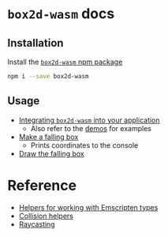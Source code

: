 # `box2d-wasm` docs

## Installation

Install the [`box2d-wasm` npm package](https://www.npmjs.com/package/box2d-wasm)

```bash
npm i --save box2d-wasm
```

## Usage

- [Integrating `box2d-wasm` into your application](00-importing-box2d-wasm.md)
  - Also refer to the [demos](../demo) for examples
- [Make a falling box](01-make-a-falling-box.md)
  - Prints coordinates to the console
- [Draw the falling box](02-draw-the-falling-box.md)

# Reference

- [Helpers for working with Emscripten types](emscripten-helpers.md)
- [Collision helpers](collision-helpers.md)
- [Raycasting](raycasting.md)